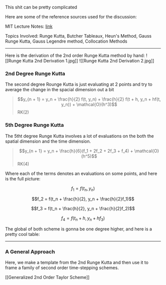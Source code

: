 This shit can be pretty complicated

Here are some of the reference sources used for the discussion: 

MIT Lecture Notes: [link](www.math.iit.edu/~fass/478578_Chapter_3.pdf)

Topics Involved: Runge Kutta, Butcher Tableaux, Heun's Method, Gauss Runge Kutta, Gauss Legendre method, Collocation Methods

---

Here is the derivation of the 2nd order Runge Kutta method by hand: 
![[Runge Kutta 2nd Derivation 1.jpg]]
![[Runge Kutta 2nd Derivation 2.jpg]]

### 2nd Degree Runge Kutta 

The second degree Rounge Kutta is just evaluating at 2 points and try to average the change in the spacial dimension out a bit
> $$y_{n + 1} = y_n + \frac{h}{2} f(t, y_n) + \frac{h}{2} f(t + h, y_n + hf(t, y_n)) + \mathcal{O}(h^3)$$
> RK(2)

### 5th Degree Runge Kutta

The 5tht degree Runge Kutta involves a lot of evaluations on the both the spatial dimension and the time dimension. 

> $$y_{n + 1} = y_n + \frac{h}{6}(f_1 + 2f_2 + 2f_3 + f_4) + \mathcal{O}(h^5)$$
> RK(4)

Where each of the terms denotes an evaluations on some points, and here is the full picture: 

$$f_1 = f(t_n, y_n)$$

$$f_2 = f(t_n + \frac{h}{2}, y_n + \frac{h}{2}f_1)$$

$$f_3 = f(t_n + \frac{h}{2}, y_n + \frac{h}{2}f_2)$$

$$f_4 = f(t_n + h, y_n + hf_3)$$

The global of both scheme is gonna be one degree higher, and here is a pretty cool table: 

---

### A General Approach

Here, we make a template from the 2nd Runge Kutta and then use it to frame a family of second order time-stepping schemes. 

[[Generalized 2nd Order Taylor Scheme]]
